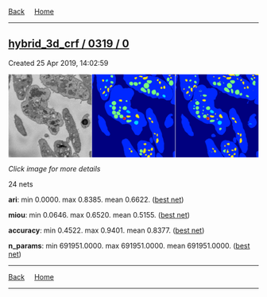 
[Back](..)&nbsp;&nbsp;&nbsp;&nbsp;&nbsp;[Home](https://leapmanlab.github.io/snapshots)

---

<div class="summary"><a href="0"><h2>hybrid_3d_crf / 0319 / 0</h2></a><p>Created 25 Apr 2019, 14:02:59
</p><a href="0"><img src="0/7/media/summary.png" align="center"></a><p><i>Click image for more details</i>
</p></div>

24 nets

**ari**: min 0.0000. max 0.8385. mean 0.6622.  ([best net](0/8))

**miou**: min 0.0646. max 0.6520. mean 0.5155.  ([best net](0/7))

**accuracy**: min 0.4522. max 0.9401. mean 0.8377.  ([best net](0/7))

**n_params**: min 691951.0000. max 691951.0000. mean 691951.0000.  ([best net](0/23))

---

[Back](..)&nbsp;&nbsp;&nbsp;&nbsp;&nbsp;[Home](https://leapmanlab.github.io/snapshots)

---